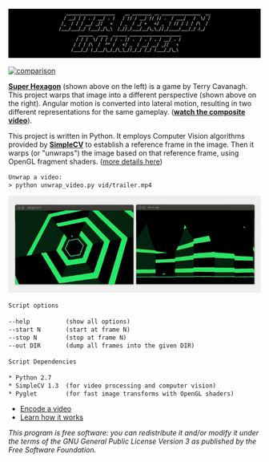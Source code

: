 ![Super Hexagon Unwrapper](img/header.png)

[![comparison](img/comparison.gif)](https://vimeo.com/78922669)

__[Super Hexagon](http://superhexagon.com/)__ (shown above on the left) is a
game by Terry Cavanagh.  This project warps that image into a different
perspective (shown above on the right).  Angular motion is converted into
lateral motion, resulting in two different representations for the same
gameplay.  (__[watch the composite video](https://vimeo.com/78922669)__).

This project is written in Python.  It employs Computer Vision algorithms
provided by __[SimpleCV](http://www.simplecv.org/)__ to establish a reference
frame in the image.  Then it warps (or "unwraps") the image based on that
reference frame, using OpenGL fragment shaders.  ([more details here](code))

```
Unwrap a video:
> python unwrap_video.py vid/trailer.mp4
```

![screenshot](img/screenshot.jpg)

```
Script options

--help          (show all options)
--start N       (start at frame N)
--stop N        (stop at frame N)
--out DIR       (dump all frames into the given DIR)

Script Dependencies

* Python 2.7
* SimpleCV 1.3  (for video processing and computer vision)
* Pyglet        (for fast image transforms with OpenGL shaders)
```

* [Encode a video](vid)
* [Learn how it works](code)




_This program is free software: you can redistribute it and/or modify it under the terms
of the GNU General Public License Version 3 as published by the Free Software Foundation._
